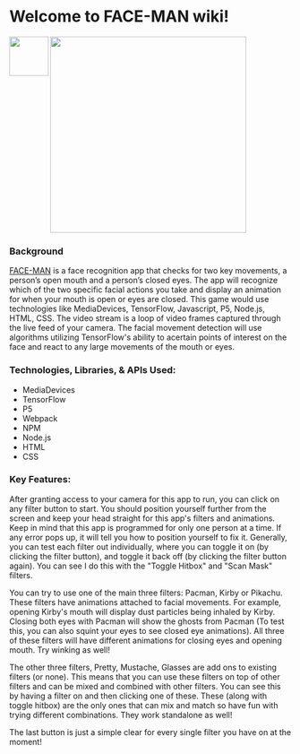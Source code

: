 <h1>Welcome to FACE-MAN wiki!</h1>

<img align="left" src="https://media.discordapp.net/attachments/597985513701376013/870506369223102514/FACE-MAN_Logo_1.png?width=670&height=670" width=70px>
<img align="center" src="https://media.discordapp.net/attachments/597985513701376013/882378436868464710/FACE-MAN_Title.png" width=350px>

<h3>Background</h3>

<a href="https://kinkatse.github.io/FACE-MAN/" target="_blank" rel="noopener noreferrer">FACE-MAN</a> is a face recognition app that checks for two key movements, a person’s open mouth and a person’s closed eyes. The app will recognize which of the two specific facial actions you take and display an animation for when your mouth is open or eyes are closed. This game would use technologies like MediaDevices, TensorFlow, Javascript, P5, Node.js, HTML, CSS. The video stream is a loop of video frames captured through the live feed of your camera. The facial movement detection will use algorithms utilizing TensorFlow's ability to acertain points of interest on the face and react to any large movements of the mouth or eyes.

<h3>Technologies, Libraries, & APIs Used:</h3>
 
- MediaDevices
- TensorFlow
- P5
- Webpack
- NPM
- Node.js
- HTML
- CSS

<h3>Key Features:</h3>
 
After granting access to your camera for this app to run, you can click on any filter button to start. You should position yourself further from the screen and keep your head straight for this app's filters and animations. Keep in mind that this app is programmed for only one person at a time. If any error pops up, it will tell you how to position yourself to fix it. Generally, you can test each filter out individually, where you can toggle it on (by clicking the filter button), and toggle it back off (by clicking the filter button again). You can see I do this with the "Toggle Hitbox" and "Scan Mask" filters.
 
You can try to use one of the main three filters: Pacman, Kirby or Pikachu. These filters have animations attached to facial movements. For example, opening Kirby's mouth will display dust particles being inhaled by Kirby. Closing both eyes with Pacman will show the ghosts from Pacman (To test this, you can also squint your eyes to see closed eye animations). All three of these filters will have different animations for closing eyes and opening mouth. Try winking as well!
 
The other three filters, Pretty, Mustache, Glasses are add ons to existing filters (or none). This means that you can use these filters on top of other filters and can be mixed and combined with other filters. You can see this by having a filter on and then clicking one of these. These (along with toggle hitbox) are the only ones that can mix and match so have fun with trying different combinations. They work standalone as well!
 
The last button is just a simple clear for every single filter you have on at the moment!

